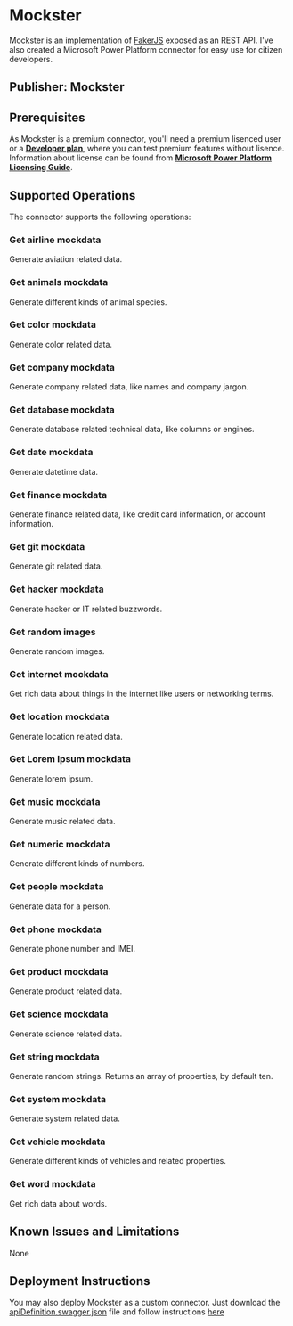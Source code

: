 # Mockster
Mockster is an implementation of [FakerJS](https://fakerjs.dev) exposed as an REST API. I've also created a Microsoft Power Platform connector for easy use for citizen developers.

## Publisher: Mockster

## Prerequisites
As Mockster is a premium connector, you'll need a premium lisenced user or a **[Developer plan](https://powerapps.microsoft.com/en-gb/developerplan/)**, where you can test premium features without lisence. Information about license can be found from **[Microsoft Power Platform Licensing Guide](https://go.microsoft.com/fwlink/?linkid=2085130)**.

## Supported Operations
The connector supports the following operations:

### Get airline mockdata
Generate aviation related data.

### Get animals mockdata
Generate different kinds of animal species.

### Get color mockdata
Generate color related data.

### Get company mockdata
Generate company related data, like names and company jargon.

### Get database mockdata
Generate database related technical data, like columns or engines.

### Get date mockdata
Generate datetime data.

### Get finance mockdata
Generate finance related data, like credit card information, or account information.

### Get git mockdata
Generate git related data.

### Get hacker mockdata
Generate hacker or IT related buzzwords.

### Get random images
Generate random images.

### Get internet mockdata
Get rich data about things in the internet like users or networking terms.

### Get location mockdata
Generate location related data.

### Get Lorem Ipsum mockdata
Generate lorem ipsum.

### Get music mockdata
Generate music related data.

### Get numeric mockdata
Generate different kinds of numbers.

### Get people mockdata
Generate data for a person.

### Get phone mockdata
Generate phone number and IMEI.

### Get product mockdata
Generate product related data.

### Get science mockdata
Generate science related data.

### Get string mockdata
Generate random strings. Returns an array of properties, by default ten.

### Get system mockdata
Generate system related data.

### Get vehicle mockdata
Generate different kinds of vehicles and related properties.

### Get word mockdata
Get rich data about words.

## Known Issues and Limitations
None

## Deployment Instructions
You may also deploy Mockster as a custom connector. Just download the [apiDefinition.swagger.json](./apiDefinition.swagger.json) file and follow instructions [here](https://learn.microsoft.com/en-us/connectors/custom-connectors/define-openapi-definition#import-the-openapi-definition-for-power-automate-and-power-apps)
